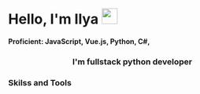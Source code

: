 <h1 align="left">Hello, I'm Ilya</a> 
<img src="https://github.com/blackcater/blackcater/raw/main/images/Hi.gif" height="32"/></h1>
<h4 align="left">Proficient: JavaScript, Vue.js, Python, C#,</h4>

<h3 align="center">I'm fullstack python developer</h3>

### Skilss and Tools
